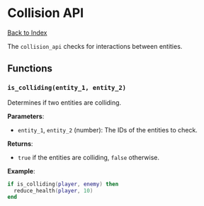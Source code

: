 # Collision API

[Back to Index](index.md)

The `collision_api` checks for interactions between entities.

## Functions
### `is_colliding(entity_1, entity_2)`
Determines if two entities are colliding.

**Parameters**:
- `entity_1`, `entity_2` (number): The IDs of the entities to check.

**Returns**:
- `true` if the entities are colliding, `false` otherwise.

**Example**:
```lua
if is_colliding(player, enemy) then
  reduce_health(player, 10)
end
```
